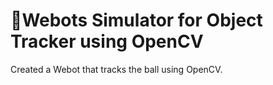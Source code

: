 # 🤖Webots Simulator for Object Tracker using OpenCV
Created a Webot that tracks the ball using OpenCV.
